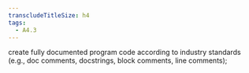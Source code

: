 ```yaml
---
transcludeTitleSize: h4
tags:
  - A4.3
---
```

create fully documented program code according to industry standards (e.g., doc comments, docstrings, block comments, line comments);